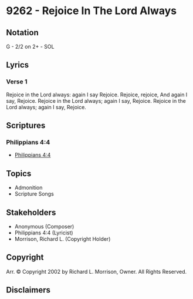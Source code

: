 # 9262 - Rejoice In The Lord Always

## Notation

G - 2/2 on 2+ - SOL

## Lyrics

### Verse 1

Rejoice in the Lord always: again I say Rejoice. Rejoice, rejoice, And again I say, Rejoice. Rejoice in the Lord always; again I say, Rejoice. Rejoice in the Lord always; again I say, Rejoice.


## Scriptures

### Philippians 4:4

- [Philippians 4:4](https://www.biblegateway.com/passage/?search=Philippians%204%3A4)


## Topics

- Admonition
- Scripture Songs

## Stakeholders

- Anonymous (Composer)
- Philippians 4:4 (Lyricist)
- Morrison, Richard L. (Copyright Holder)

## Copyright

Arr. © Copyright 2002 by Richard L. Morrison, Owner. All Rights Reserved.


## Disclaimers


